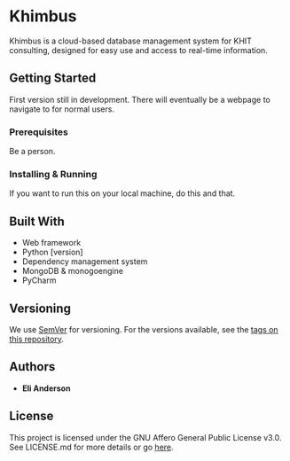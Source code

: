 # Khimbus
Khimbus is a cloud-based database management system for KHIT consulting, designed for easy use and access to real-time information.

## Getting Started
First version still in development. There will eventually be a webpage to navigate to for normal users.

### Prerequisites
Be a person.

### Installing & Running
If you want to run this on your local machine, do this and that.

## Built With
* Web framework
* Python [version]
* Dependency management system
* MongoDB & monogoengine
* PyCharm

## Versioning

We use [SemVer](http://semver.org/) for versioning. For the versions available, see the [tags on this repository](https://github.com/elijahanderson/Khimbus/tags).

## Authors
* **Eli Anderson**

## License
This project is licensed under the GNU Affero General Public License v3.0. See LICENSE.md for more details or go [here](https://choosealicense.com/licenses/agpl-3.0/).
